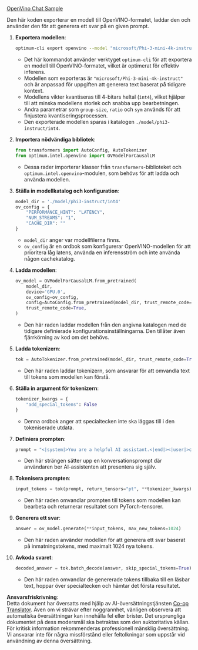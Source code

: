 <!--
CO_OP_TRANSLATOR_METADATA:
{
  "original_hash": "a2a54312eea82ac654fb0f6d39b1f772",
  "translation_date": "2025-07-16T23:04:57+00:00",
  "source_file": "md/02.Application/01.TextAndChat/Phi3/E2E_OpenVino_Chat.md",
  "language_code": "sv"
}
-->
[OpenVino Chat Sample](../../../../../../code/06.E2E/E2E_OpenVino_Chat_Phi3-instruct.ipynb)

Den här koden exporterar en modell till OpenVINO-formatet, laddar den och använder den för att generera ett svar på en given prompt.

1. **Exportera modellen**:  
   ```bash
   optimum-cli export openvino --model "microsoft/Phi-3-mini-4k-instruct" --task text-generation-with-past --weight-format int4 --group-size 128 --ratio 0.6 --sym --trust-remote-code ./model/phi3-instruct/int4
   ```  
   - Det här kommandot använder verktyget `optimum-cli` för att exportera en modell till OpenVINO-formatet, vilket är optimerat för effektiv inferens.  
   - Modellen som exporteras är `"microsoft/Phi-3-mini-4k-instruct"` och är anpassad för uppgiften att generera text baserat på tidigare kontext.  
   - Modellens vikter kvantiseras till 4-bitars heltal (`int4`), vilket hjälper till att minska modellens storlek och snabba upp bearbetningen.  
   - Andra parametrar som `group-size`, `ratio` och `sym` används för att finjustera kvantiseringsprocessen.  
   - Den exporterade modellen sparas i katalogen `./model/phi3-instruct/int4`.

2. **Importera nödvändiga bibliotek**:  
   ```python
   from transformers import AutoConfig, AutoTokenizer
   from optimum.intel.openvino import OVModelForCausalLM
   ```  
   - Dessa rader importerar klasser från `transformers`-biblioteket och `optimum.intel.openvino`-modulen, som behövs för att ladda och använda modellen.

3. **Ställa in modellkatalog och konfiguration**:  
   ```python
   model_dir = './model/phi3-instruct/int4'
   ov_config = {
       "PERFORMANCE_HINT": "LATENCY",
       "NUM_STREAMS": "1",
       "CACHE_DIR": ""
   }
   ```  
   - `model_dir` anger var modellfilerna finns.  
   - `ov_config` är en ordbok som konfigurerar OpenVINO-modellen för att prioritera låg latens, använda en inferensström och inte använda någon cachekatalog.

4. **Ladda modellen**:  
   ```python
   ov_model = OVModelForCausalLM.from_pretrained(
       model_dir,
       device='GPU.0',
       ov_config=ov_config,
       config=AutoConfig.from_pretrained(model_dir, trust_remote_code=True),
       trust_remote_code=True,
   )
   ```  
   - Den här raden laddar modellen från den angivna katalogen med de tidigare definierade konfigurationsinställningarna. Den tillåter även fjärrkörning av kod om det behövs.

5. **Ladda tokenizern**:  
   ```python
   tok = AutoTokenizer.from_pretrained(model_dir, trust_remote_code=True)
   ```  
   - Den här raden laddar tokenizern, som ansvarar för att omvandla text till tokens som modellen kan förstå.

6. **Ställa in argument för tokenizern**:  
   ```python
   tokenizer_kwargs = {
       "add_special_tokens": False
   }
   ```  
   - Denna ordbok anger att specialtecken inte ska läggas till i den tokeniserade utdata.

7. **Definiera prompten**:  
   ```python
   prompt = "<|system|>You are a helpful AI assistant.<|end|><|user|>can you introduce yourself?<|end|><|assistant|>"
   ```  
   - Den här strängen sätter upp en konversationsprompt där användaren ber AI-assistenten att presentera sig själv.

8. **Tokenisera prompten**:  
   ```python
   input_tokens = tok(prompt, return_tensors="pt", **tokenizer_kwargs)
   ```  
   - Den här raden omvandlar prompten till tokens som modellen kan bearbeta och returnerar resultatet som PyTorch-tensorer.

9. **Generera ett svar**:  
   ```python
   answer = ov_model.generate(**input_tokens, max_new_tokens=1024)
   ```  
   - Den här raden använder modellen för att generera ett svar baserat på inmatningstokens, med maximalt 1024 nya tokens.

10. **Avkoda svaret**:  
    ```python
    decoded_answer = tok.batch_decode(answer, skip_special_tokens=True)[0]
    ```  
    - Den här raden omvandlar de genererade tokens tillbaka till en läsbar text, hoppar över specialtecken och hämtar det första resultatet.

**Ansvarsfriskrivning**:  
Detta dokument har översatts med hjälp av AI-översättningstjänsten [Co-op Translator](https://github.com/Azure/co-op-translator). Även om vi strävar efter noggrannhet, vänligen observera att automatiska översättningar kan innehålla fel eller brister. Det ursprungliga dokumentet på dess modersmål ska betraktas som den auktoritativa källan. För kritisk information rekommenderas professionell mänsklig översättning. Vi ansvarar inte för några missförstånd eller feltolkningar som uppstår vid användning av denna översättning.